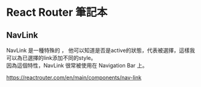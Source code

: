 # React Router 筆記本


## NavLink
NavLink 是一種特殊的<Link> ， 他可以知道是否是active的狀態，代表被選擇，這樣我可以為已選擇的link添加不同的style。     
因為這個特性，NavLink 很常被使用在 Navigation Bar 上。   
  
https://reactrouter.com/en/main/components/nav-link   
  
